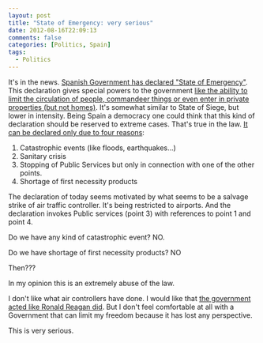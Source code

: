 ```yaml
---
layout: post
title: "State of Emergency: very serious"
date: 2012-08-16T22:09:13
comments: false
categories: [Politics, Spain]
tags:
  - Politics
---
```


It's in the news. [Spanish Government has declared "State of Emergency"](http://www.boe.es/boe/dias/2010/12/04-2/pdfs/BOE-A-2010-18683.pdf). This declaration gives special powers to the government [like the ability to limit the circulation of people, commandeer things or even enter in private properties (but not homes)](http://noticias.juridicas.com/base_datos/Admin/lo4-1981.html#a11).
It's somewhat similar to State of Siege, but lower in intensity. Being Spain a democracy one could think that this kind of declaration should be reserved to extreme cases. That's true in the law. [It can be declared only due to four reasons](http://noticias.juridicas.com/base_datos/Admin/lo4-1981.html#a4):
<ol><li>Catastrophic events (like floods, earthquakes...)</li>
<li>Sanitary crisis</li>
<li>Stopping of Public Services but only in connection with one of the other points.</li>
<li>Shortage of first necessity products</li></ol>
The declaration of today seems motivated by what seems to be a salvage strike of air traffic controller. It's being restricted to airports. And the declaration invokes Public services (point 3) with references to point 1 and point 4.


Do we have any kind of catastrophic event? NO.


Do we have shortage of first necessity products? NO


Then???


In my opinion this is an extremely abuse of the law.


I don't like what air controllers have done. I would like that [the government acted like Ronald Reagan did](http://en.wikipedia.org/wiki/Professional_Air_Traffic_Controllers_Organization_(1968)#August_1981_strike). But I don't feel comfortable at all with a Government that can limit my freedom because it has lost any perspective.


This is very serious.
